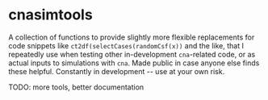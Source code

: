 # cnasimtools 

A collection of functions to provide slightly more flexible
replacements for code snippets like `ct2df(selectCases(randomCsf(x))` and the like, that I
repeatedly use when testing other in-development `cna`-related code, or as actual
inputs to simulations with `cna`. Made public in case anyone else finds these
helpful. Constantly in development -- use at your own risk.

TODO: more tools, better documentation

